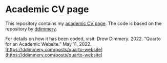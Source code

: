 # Academic CV page

This repository contains my [academic CV page](sonsoleslp.github.io).
The code is based on the repository by [ddimmery](https://github.com/ddimmery/quarto-website).


For details on how it has been coded, visit: Drew Dimmery. 2022. “Quarto for an Academic Website.” May 11, 2022. [https://ddimmery.com/posts/quarto-website](https://ddimmery.com/posts/quarto-website)
